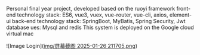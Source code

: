 Personal final year project, developed based on the ruoyi framework
front-end technology stack: ES6, vue3, vuex, vue-router, vue-cli, axios, element-ui
back-end technology stack: SpringBoot, MyBatis, Spring Security, Jwt
database ues: Mysql and redis
This system is deployed on the Google cloud virtual mac

![Image Login]([img/屏幕截图 2025-01-26 211705.png](https://github.com/COLrge/My_upm_fyp/blob/master/img/%E5%B1%8F%E5%B9%95%E6%88%AA%E5%9B%BE%202025-01-26%20211705.png))
